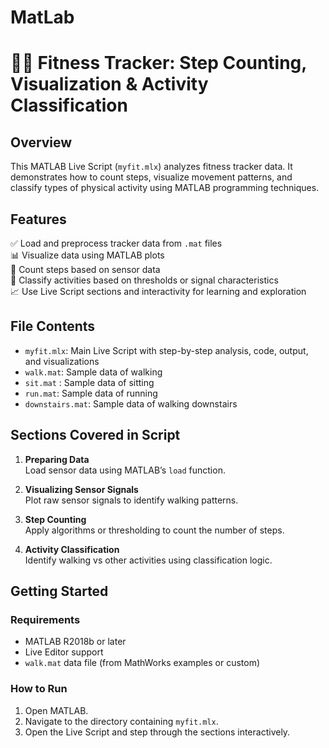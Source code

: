 # MatLab
# 🏃‍♀️ Fitness Tracker: Step Counting, Visualization & Activity Classification

## Overview

This MATLAB Live Script (`myfit.mlx`) analyzes fitness tracker data. It demonstrates how to count steps, visualize movement patterns, and classify types of physical activity using MATLAB programming techniques.

## Features

✅ Load and preprocess tracker data from `.mat` files  
📊 Visualize data using MATLAB plots  
🧮 Count steps based on sensor data  
🤖 Classify activities based on thresholds or signal characteristics  
📈 Use Live Script sections and interactivity for learning and exploration

## File Contents

- `myfit.mlx`: Main Live Script with step-by-step analysis, code, output, and visualizations
- `walk.mat`: Sample data of walking
- `sit.mat` : Sample data of sitting
- `run.mat`: Sample data of running
- `downstairs.mat`: Sample data of walking downstairs

## Sections Covered in Script

1. **Preparing Data**  
   Load sensor data using MATLAB’s `load` function.

2. **Visualizing Sensor Signals**  
   Plot raw sensor signals to identify walking patterns.

3. **Step Counting**  
   Apply algorithms or thresholding to count the number of steps.

4. **Activity Classification**  
   Identify walking vs other activities using classification logic.


## Getting Started

### Requirements

- MATLAB R2018b or later
- Live Editor support
- `walk.mat` data file (from MathWorks examples or custom)

### How to Run

1. Open MATLAB.
2. Navigate to the directory containing `myfit.mlx`.
3. Open the Live Script and step through the sections interactively.
